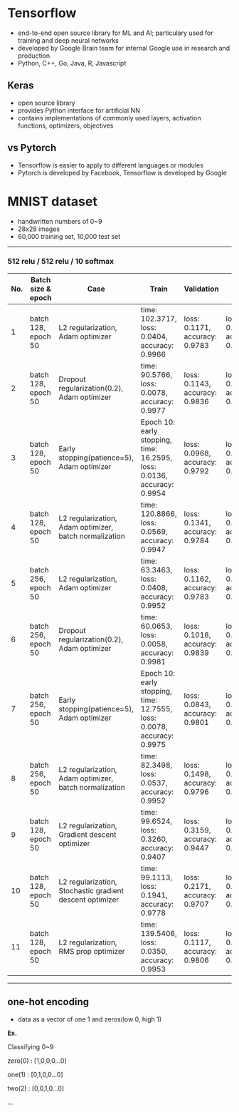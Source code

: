 # Tensorflow

+ end-to-end open source library for ML and AI; particulary used for training and deep neural networks
+ developed by Google Brain team for internal Google use in research and production
+ Python, C++, Go, Java, R, Javascript

## Keras

+ open source library
+ provides Python interface for artificial NN
+ contains implementations of commonly used layers, activation functions, optimizers, objectives

## vs Pytorch

+ Tensorflow is easier to apply to different languages or modules
+ Pytorch is developed by Facebook, Tensorflow is developed by Google

# MNIST dataset

+ handwritten numbers of 0~9
+ 28x28 images
+ 60,000 training set, 10,000 test set

---

### 512 relu / 512 relu / 10 softmax

No.|Batch size & epoch|Case|Train|Validation|Test|
|---|---|---|---|---|---|
|1|batch 128, epoch 50|L2 regularization, Adam optimizer|time: 102.3717, loss: 0.0404, accuracy: 0.9966|loss: 0.1171, accuracy: 0.9783|loss: 0.1078, accuracy: 0.9803|
|2|batch 128, epoch 50|Dropout regularization(0.2), Adam optimizer|time: 90.5766, loss: 0.0078, accuracy: 0.9977|loss: 0.1143, accuracy: 0.9836|loss: 0.1027, accuracy: 0.9843|
|3|batch 128, epoch 50|Early stopping(patience=5), Adam optimizer|Epoch 10: early stopping, time: 16.2595, loss: 0.0136, accuracy: 0.9954|loss: 0.0968, accuracy: 0.9792|loss: 0.0676, accuracy: 0.9802|
|4|batch 128, epoch 50|L2 regularization, Adam optimizer, batch normalization|time: 120.8866, loss: 0.0569, accuracy: 0.9947|loss: 0.1341, accuracy: 0.9784|loss: 0.1400, accuracy: 0.9760|
|5|batch 256, epoch 50|L2 regularization, Adam optimizer|time: 63.3463, loss: 0.0408, accuracy: 0.9952|loss: 0.1162, accuracy: 0.9783|loss: 0.1170, accuracy: 0.9765|
|6|batch 256, epoch 50|Dropout regularization(0.2), Adam optimizer|time: 60.0653, loss: 0.0058, accuracy: 0.9981|loss: 0.1018, accuracy: 0.9839|loss: 0.0938, accuracy: 0.9846|Epoch 10: early stopping, time: 12.7555, loss: 0.0078, accuracy: 0.9975|loss: 0.0843, accuracy: 0.9801|
|7|batch 256, epoch 50|Early stopping(patience=5), Adam optimizer|Epoch 10: early stopping, time: 12.7555, loss:  0.0078, accuracy: 0.9975|loss: 0.0843, accuracy: 0.9801|loss: 0.0654, accuracy: 0.9788|
|8|batch 256, epoch 50|L2 regularization, Adam optimizer, batch normalization|time: 82.3498, loss: 0.0537, accuracy: 0.9952|loss:  0.1498, accuracy: 0.9796|loss: 0.1318, accuracy: 0.9804|
|9|batch 128, epoch 50|L2 regularization, Gradient descent optimizer|time: 99.6524, loss: 0.3260, accuracy: 0.9407|loss: 0.3159, accuracy: 0.9447|loss: 0.3217, accuracy: 0.9410|
|10|batch 128, epoch 50|L2 regularization, Stochastic gradient descent optimizer|time: 99.1113, loss: 0.1941, accuracy: 0.9778|loss: 0.2171, accuracy: 0.9707|loss: 0.2123, accuracy: 0.9699|
|11|batch 128, epoch 50|L2 regularization, RMS prop optimizer|time: 139.5406, loss: 0.0350, accuracy: 0.9953|loss: 0.1117, accuracy: 0.9806|loss: 0.1137, accuracy: 0.9786|


---

## one-hot encoding

+ data as a vector of one 1 and zeros(low 0, high 1)

__Ex.__

Classifying 0~9

zero(0) : [1,0,0,0...0]

one(1) : [0,1,0,0...0]

two(2) : [0,0,1,0...0]

...